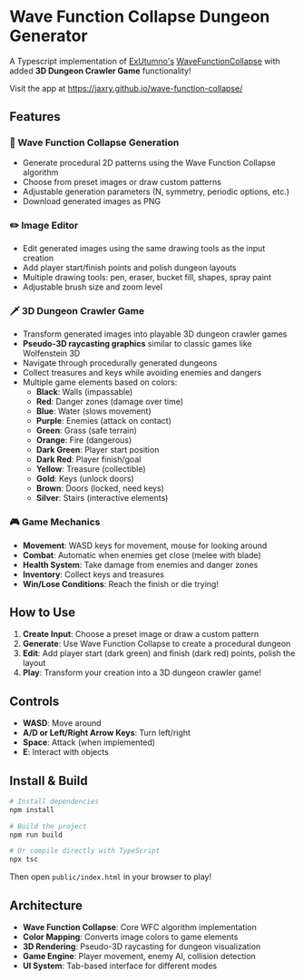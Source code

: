 # Wave Function Collapse Dungeon Generator

A Typescript implementation of [ExUtumno's](https://github.com/mxgmn) [WaveFunctionCollapse](https://github.com/mxgmn/WaveFunctionCollapse) with added **3D Dungeon Crawler Game** functionality!

Visit the app at https://jaxry.github.io/wave-function-collapse/

## Features

### 🎨 Wave Function Collapse Generation
- Generate procedural 2D patterns using the Wave Function Collapse algorithm
- Choose from preset images or draw custom patterns
- Adjustable generation parameters (N, symmetry, periodic options, etc.)
- Download generated images as PNG

### ✏️ Image Editor
- Edit generated images using the same drawing tools as the input creation
- Add player start/finish points and polish dungeon layouts
- Multiple drawing tools: pen, eraser, bucket fill, shapes, spray paint
- Adjustable brush size and zoom level

### 🗡️ 3D Dungeon Crawler Game
- Transform generated images into playable 3D dungeon crawler games
- **Pseudo-3D raycasting graphics** similar to classic games like Wolfenstein 3D
- Navigate through procedurally generated dungeons
- Collect treasures and keys while avoiding enemies and dangers
- Multiple game elements based on colors:
  - **Black**: Walls (impassable)
  - **Red**: Danger zones (damage over time)
  - **Blue**: Water (slows movement)
  - **Purple**: Enemies (attack on contact)
  - **Green**: Grass (safe terrain)
  - **Orange**: Fire (dangerous)
  - **Dark Green**: Player start position
  - **Dark Red**: Player finish/goal
  - **Yellow**: Treasure (collectible)
  - **Gold**: Keys (unlock doors)
  - **Brown**: Doors (locked, need keys)
  - **Silver**: Stairs (interactive elements)

### 🎮 Game Mechanics
- **Movement**: WASD keys for movement, mouse for looking around
- **Combat**: Automatic when enemies get close (melee with blade)
- **Health System**: Take damage from enemies and danger zones
- **Inventory**: Collect keys and treasures
- **Win/Lose Conditions**: Reach the finish or die trying!

## How to Use

1. **Create Input**: Choose a preset image or draw a custom pattern
2. **Generate**: Use Wave Function Collapse to create a procedural dungeon
3. **Edit**: Add player start (dark green) and finish (dark red) points, polish the layout
4. **Play**: Transform your creation into a 3D dungeon crawler game!

## Controls
- **WASD**: Move around
- **A/D or Left/Right Arrow Keys**: Turn left/right
- **Space**: Attack (when implemented)
- **E**: Interact with objects

## Install & Build
```bash
# Install dependencies
npm install

# Build the project
npm run build

# Or compile directly with TypeScript
npx tsc
```

Then open `public/index.html` in your browser to play!

## Architecture
- **Wave Function Collapse**: Core WFC algorithm implementation
- **Color Mapping**: Converts image colors to game elements
- **3D Rendering**: Pseudo-3D raycasting for dungeon visualization
- **Game Engine**: Player movement, enemy AI, collision detection
- **UI System**: Tab-based interface for different modes
